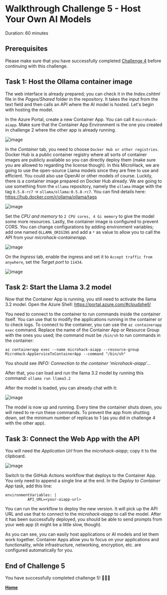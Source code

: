 # Walkthrough Challenge 5 - Host Your Own AI Models

Duration: 60 minutes

## Prerequisites

Please make sure that you have successfully completed [Challenge 4](../challenge-4/solution.md) before continuing with this challenge.

## **Task 1: Host the Ollama container image**

The web interface is already prepared; you can check it in the *Index.cshtml* file in the *Pages/Shared* folder in the repository. It takes the input from the text field and then calls an API where the AI model is hosted. Let's begin with hosting the model.

In the Azure Portal, create a new Container App. You can call it `microhack-aiapp`. Make sure that the Container App Environment is the one you created in challenge 2 where the other app is already running.

![image](./img/challenge-5-createapp-basics.jpg)

In the *Container* tab, you need to choose `Docker Hub or other registries`. Docker Hub is a public container registry where all sorts of container images are publicly available so you can directly deploy them (make sure you are allowed to regarding the license though). In this MicroHack, we are going to use the open-source Llama models since they are free to use and efficient. You could also use OpenAI or other models of course. Luckily, there is a container image prepared on Docker Hub already. We are going to use something from the `ollama` repository, namely the `ollama` image with the tag `0.5.8-rc7` -> `ollama/ollama:0.5.8-rc7`. You can find details here: https://hub.docker.com/r/ollama/ollama/tags

![image](./img/challenge-5-createapp-imagetag.jpg)

Set the *CPU and memory* to `2 CPU cores, 4 Gi memory` to give the model some more resources. Lastly, the container image is configured to prevent CORS. You can change configurations by adding environment variables; add one named `OLLAMA_ORIGINS` and add a `*` as value to allow you to call the API from your *microhack-containerapp*.

![image](./img/challenge-5-createapp-container.jpg)

On the *Ingress* tab, enable the ingress and set it to `Accept traffic from anywhere`, set the *Target port* to `11434`.

![image](./img/challenge-5-createapp-ingress.jpg)

## **Task 2: Start the Llama 3.2 model**

Now that the Container App is running, you still need to activate the llama 3.2 model. Open the Azure Shell: https://portal.azure.com/#cloudshell/

You need to connect to the container to run commands inside the container itself. You can use that to modify the applications running in the container or to check logs. To connect to the container, you can use the `az containerapp exec` command. Replace the name of the Container App or Resource Group with the ones you used; the command must be `/bin/sh` to run commands in the container:

`az containerapp exec --name microhack-aiapp --resource-group MicroHack-AppServiceToContainerApp --command "/bin/sh"`

You should see *INFO: Connection to the container 'microhack-aiapp'...*

After that, you can load and run the llama 3.2 model by running this command: `ollama run llama3.2`

After the model is loaded, you can already chat with it:

![image](./img/challenge-5-cli.jpg)

The model is now up and running. Every time the container shuts down, you will need to re-run these commands. To prevent the app from shutting down, set the minimum number of replicas to 1 (as you did in challenge 4 with the other app).

## **Task 3: Connect the Web App with the API**

You will need the *Application Url* from the *microhack-aiapp*; copy it to the clipboard.

![image](./img/challenge-5-aiappurl.jpg)

Switch to the GitHub Actions workflow that deploys to the Container App. You only need to append a single line at the end. In the *Deploy to Container App* task, add this line:

```
environmentVariables: |
          API_URL=<your-aiapp-url>
```

You can run the workflow to deploy the new version. It will pick up the API URL and use that to connect to the *microhack-aiapp* to call the model. After it has been successfully deployed, you should be able to send prompts from your web app (it might be a little slow, though).

As you can see, you can easily host applications or AI models and let them work together. Container Apps allow you to focus on your applications and functionality, while infrastructure, networking, encryption, etc. are configured automatically for you.

## **End of Challenge 5**

You have successfully completed challenge 5! 🚀🚀🚀

 **[Home](../../README.md)**
